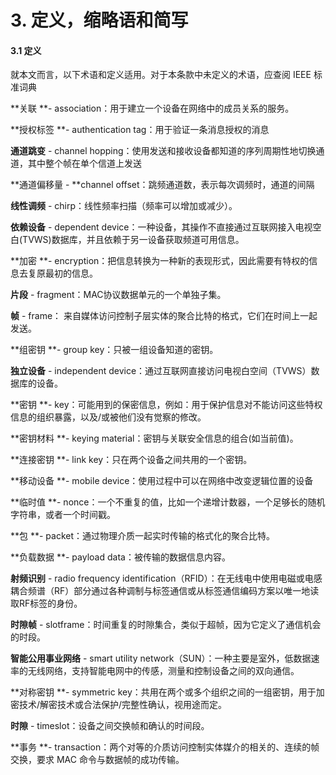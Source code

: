 # 3. 定义，缩略语和简写

#### 3.1 定义

就本文而言，以下术语和定义适用。对于本条款中未定义的术语，应查阅 IEEE 标准词典

**关联 **- association：用于建立一个设备在网络中的成员关系的服务。

**授权标签 **- authentication tag：用于验证一条消息授权的消息

**通道跳变** - channel hopping：使用发送和接收设备都知道的序列周期性地切换通道，其中整个帧在单个信道上发送

**通道偏移量 - **channel offset：跳频通道数，表示每次调频时，通道的间隔

**线性调频** - chirp：线性频率扫描（频率可以增加或减少）。

**依赖设备** - dependent device：一种设备，其操作不直接通过互联网接入电视空白\(TVWS\)数据库，并且依赖于另一设备获取频道可用信息。

**加密 **- encryption：把信息转换为一种新的表现形式，因此需要有特权的信息去复原最初的信息。

**片段** - fragment：MAC协议数据单元的一个单独子集。

**帧** - frame： 来自媒体访问控制子层实体的聚合比特的格式，它们在时间上一起发送。

**组密钥 **- group key：只被一组设备知道的密钥。

**独立设备** - independent device：通过互联网直接访问电视白空间（TVWS）数据库的设备。

**密钥 **- key：可能用到的保密信息，例如：用于保护信息对不能访问这些特权信息的组织暴露，以及/或被他们没有觉察的修改。

**密钥材料 **- keying material：密钥与关联安全信息的组合\(如当前值\)。

**连接密钥 **- link key：只在两个设备之间共用的一个密钥。

**移动设备 **- mobile device：使用过程中可以在网络中改变逻辑位置的设备

**临时值 **- nonce：一个不重复的值，比如一个递增计数器，一个足够长的随机字符串，或者一个时间戳。

**包 **- packet：通过物理介质一起实时传输的格式化的聚合比特。

**负载数据 **- payload data：被传输的数据信息内容。

**射频识别** - radio frequency identification（RFID）：在无线电中使用电磁或电感耦合频谱（RF）部分通过各种调制与标签通信或从标签通信编码方案以唯一地读取RF标签的身份。

**时隙帧** - slotframe：时间重复的时隙集合，类似于超帧，因为它定义了通信机会的时段。

**智能公用事业网络** - smart utility network（SUN）：一种主要是室外，低数据速率的无线网络，支持智能电网中的传感，测量和控制设备之间的双向通信。

**对称密钥 **- symmetric key：共用在两个或多个组织之间的一组密钥，用于加密技术/解密技术或合法保护/完整性确认，视用途而定。

**时隙** - timeslot：设备之间交换帧和确认的时间段。

**事务 **- transaction：两个对等的介质访问控制实体媒介的相关的、连续的帧交换，要求 MAC 命令与数据帧的成功传输。

